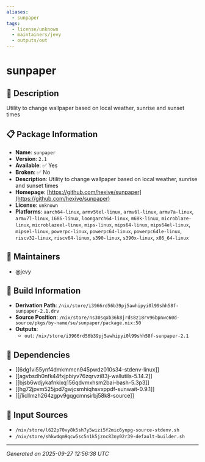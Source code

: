 ```yaml
---
aliases:
  - sunpaper
tags:
  - license/unknown
  - maintainers/jevy
  - outputs/out
---
```


# sunpaper

## 📝 Description

Utility to change wallpaper based on local weather, sunrise and sunset times

## 📋 Package Information

- **Name**: `sunpaper`
- **Version**: `2.1`
- **Available**: ✅ Yes
- **Broken**: ✅ No
- **Description**: Utility to change wallpaper based on local weather, sunrise and sunset times
- **Homepage**: [https://github.com/hexive/sunpaper](https://github.com/hexive/sunpaper)
- **License**: `unknown`
- **Platforms**: `aarch64-linux`, `armv5tel-linux`, `armv6l-linux`, `armv7a-linux`, `armv7l-linux`, `i686-linux`, `loongarch64-linux`, `m68k-linux`, `microblaze-linux`, `microblazeel-linux`, `mips-linux`, `mips64-linux`, `mips64el-linux`, `mipsel-linux`, `powerpc-linux`, `powerpc64-linux`, `powerpc64le-linux`, `riscv32-linux`, `riscv64-linux`, `s390-linux`, `s390x-linux`, `x86_64-linux`
## 👥 Maintainers

- @jevy


## 🔧 Build Information

- **Derivation Path**: `/nix/store/i3966rd56b39pj5awhipyi0l99shh58f-sunpaper-2.1.drv`
- **Source Position**: `/nix/store/ns30sqxb36k8jrds8z18rv96bpnwc60d-source/pkgs/by-name/su/sunpaper/package.nix:50`
- **Outputs**:
  - `out`:  `/nix/store/i3966rd56b39pj5awhipyi0l99shh58f-sunpaper-2.1`

## 🔗 Dependencies

- [[6dg1vi55ynf4dmkmmcn945pwdz010s34-stdenv-linux]]
- [[agvbsdh0nfk44fxjpbiyv76zqrvzi83j-wallutils-5.14.2]]
- [[bjsb6wdjykafnkixq156qdvmxhsm2bai-bash-5.3p3]]
- [[hg72jpvm525jpd7gwjcsmhiqhsvxppdf-sunwait-0.9.1]]
- [[j1icllmzh264zgpv9gqgcmnsirbj58k8-source]]

## 📁 Input Sources

- `/nix/store/l622p70vy8k5sh7y5wizi5f2mic6ynpg-source-stdenv.sh`
- `/nix/store/shkw4qm9qcw5sc5n1k5jznc83ny02r39-default-builder.sh`

---
*Generated on 2025-09-27 12:56:38 UTC*
